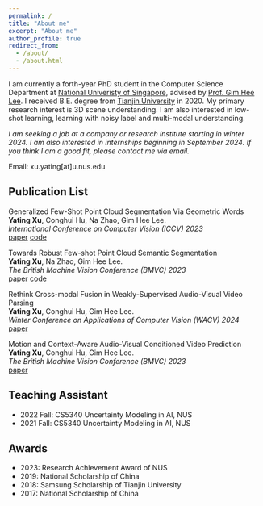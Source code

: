 ```yaml
---
permalink: /
title: "About me"
excerpt: "About me"
author_profile: true
redirect_from: 
  - /about/
  - /about.html
---
```


I am currently a forth-year PhD student in the Computer Science Department at [National Univeristy of Singapore](https://nus.edu.sg/), advised by [Prof. Gim Hee Lee](https://www.comp.nus.edu.sg/cs/people/leegh/). I received B.E. degree from [Tianjin University](http://www.tju.edu.cn/english/index.htm) in 2020. My primary research interest is 3D scene understanding. I am also interested in low-shot learning, learning with noisy label and multi-modal understanding.

*I am seeking a job at a company or research institute starting in winter 2024. I am also interested in internships beginning in September 2024. If you think I am a good fit, please contact me via email.*

Email: xu.yating[at]u.nus.edu

Publication List
---------------------------------------
Generalized Few-Shot Point Cloud Segmentation Via Geometric Words  
**Yating Xu**, Conghui Hu, Na Zhao, Gim Hee Lee.  
*International Conference on Computer Vision (ICCV) 2023*  
[paper](https://arxiv.org/abs/2309.11222) [code](https://github.com/Pixie8888/GFS-3DSeg_GWs)  

Towards Robust Few-shot Point Cloud Semantic Segmentation  
**Yating Xu**, Na Zhao, Gim Hee Lee.  
*The British Machine Vision Conference (BMVC) 2023*  
[paper](https://arxiv.org/abs/2309.11228) [code](https://github.com/Pixie8888/R3DFSSeg) 

Rethink Cross-modal Fusion in Weakly-Supervised Audio-Visual Video Parsing  
**Yating Xu**, Conghui Hu, Gim Hee Lee.  
*Winter Conference on Applications of Computer Vision (WACV) 2024*  
[paper](https://arxiv.org/abs/2311.08151)

Motion and Context-Aware Audio-Visual Conditioned Video Prediction  
**Yating Xu**, Conghui Hu, Gim Hee Lee.  
*The British Machine Vision Conference (BMVC) 2023*  
[paper](https://arxiv.org/abs/2212.04679)

Teaching Assistant
-----------------------------------
- 2022 Fall: CS5340 Uncertainty Modeling in AI, NUS
- 2021 Fall: CS5340 Uncertainty Modeling in AI, NUS

Awards
-----------------------------------
- 2023: Research Achievement Award of NUS
- 2019: National Scholarship of China
- 2018: Samsung Scholarship of Tianjin University 
- 2017: National Scholarship of China
